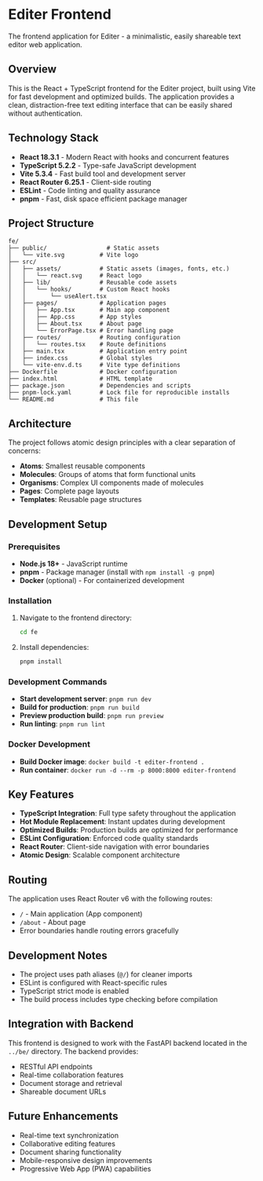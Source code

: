 # Editer Frontend

The frontend application for Editer - a minimalistic, easily shareable text editor web application.

## Overview

This is the React + TypeScript frontend for the Editer project, built using Vite for fast development and optimized builds. The application provides a clean, distraction-free text editing interface that can be easily shared without authentication.

## Technology Stack

- **React 18.3.1** - Modern React with hooks and concurrent features
- **TypeScript 5.2.2** - Type-safe JavaScript development
- **Vite 5.3.4** - Fast build tool and development server
- **React Router 6.25.1** - Client-side routing
- **ESLint** - Code linting and quality assurance
- **pnpm** - Fast, disk space efficient package manager

## Project Structure

```
fe/
├── public/                 # Static assets
│   └── vite.svg          # Vite logo
├── src/
│   ├── assets/           # Static assets (images, fonts, etc.)
│   │   └── react.svg     # React logo
│   ├── lib/              # Reusable code assets
│   │   └── hooks/        # Custom React hooks
│   │       └── useAlert.tsx
│   ├── pages/            # Application pages
│   │   ├── App.tsx       # Main app component
│   │   ├── App.css       # App styles
│   │   ├── About.tsx     # About page
│   │   └── ErrorPage.tsx # Error handling page
│   ├── routes/           # Routing configuration
│   │   └── routes.tsx    # Route definitions
│   ├── main.tsx          # Application entry point
│   ├── index.css         # Global styles
│   └── vite-env.d.ts     # Vite type definitions
├── Dockerfile            # Docker configuration
├── index.html            # HTML template
├── package.json          # Dependencies and scripts
├── pnpm-lock.yaml        # Lock file for reproducible installs
└── README.md             # This file
```

## Architecture

The project follows atomic design principles with a clear separation of concerns:

- **Atoms**: Smallest reusable components
- **Molecules**: Groups of atoms that form functional units
- **Organisms**: Complex UI components made of molecules
- **Pages**: Complete page layouts
- **Templates**: Reusable page structures

## Development Setup

### Prerequisites

- **Node.js 18+** - JavaScript runtime
- **pnpm** - Package manager (install with `npm install -g pnpm`)
- **Docker** (optional) - For containerized development

### Installation

1. Navigate to the frontend directory:
   ```bash
   cd fe
   ```

2. Install dependencies:
   ```bash
   pnpm install
   ```

### Development Commands

- **Start development server**: `pnpm run dev`
- **Build for production**: `pnpm run build`
- **Preview production build**: `pnpm run preview`
- **Run linting**: `pnpm run lint`

### Docker Development

- **Build Docker image**: `docker build -t editer-frontend .`
- **Run container**: `docker run -d --rm -p 8000:8000 editer-frontend`

## Key Features

- **TypeScript Integration**: Full type safety throughout the application
- **Hot Module Replacement**: Instant updates during development
- **Optimized Builds**: Production builds are optimized for performance
- **ESLint Configuration**: Enforced code quality standards
- **React Router**: Client-side navigation with error boundaries
- **Atomic Design**: Scalable component architecture

## Routing

The application uses React Router v6 with the following routes:

- `/` - Main application (App component)
- `/about` - About page
- Error boundaries handle routing errors gracefully

## Development Notes

- The project uses path aliases (`@/`) for cleaner imports
- ESLint is configured with React-specific rules
- TypeScript strict mode is enabled
- The build process includes type checking before compilation

## Integration with Backend

This frontend is designed to work with the FastAPI backend located in the `../be/` directory. The backend provides:

- RESTful API endpoints
- Real-time collaboration features
- Document storage and retrieval
- Shareable document URLs

## Future Enhancements

- Real-time text synchronization
- Collaborative editing features
- Document sharing functionality
- Mobile-responsive design improvements
- Progressive Web App (PWA) capabilities